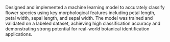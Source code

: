 Designed and implemented a machine learning model to accurately classify flower species using key morphological features including petal length, petal width, sepal length, and sepal width. The model was trained and validated on a labeled dataset, achieving high classification accuracy and demonstrating strong potential for real-world botanical identification applications.
